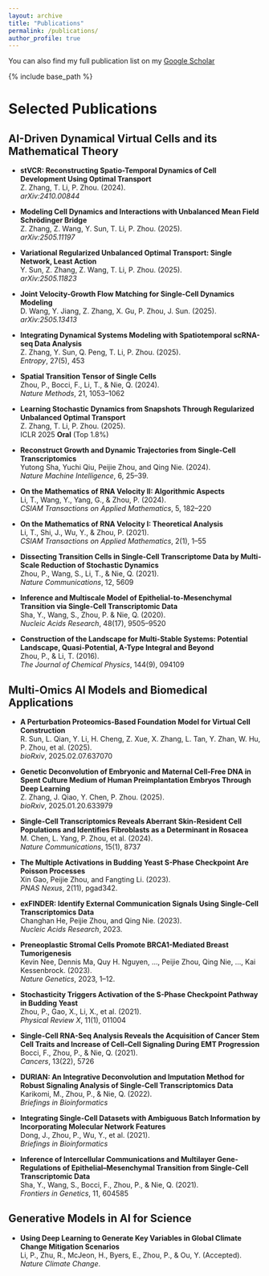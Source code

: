 ```yaml
---
layout: archive
title: "Publications"
permalink: /publications/
author_profile: true
---
```



You can also find my full publication list on my [Google Scholar](https://scholar.google.com/citations?user=WKfT0REAAAAJ&hl=en)

{% include base_path %}

#  Selected Publications

##  AI-Driven Dynamical Virtual Cells and its Mathematical Theory

- **stVCR: Reconstructing Spatio-Temporal Dynamics of Cell Development Using Optimal Transport**  
  Z. Zhang, T. Li, P. Zhou. (2024).  
  *arXiv:2410.00844*

- **Modeling Cell Dynamics and Interactions with Unbalanced Mean Field Schrödinger Bridge**  
  Z. Zhang, Z. Wang, Y. Sun, T. Li, P. Zhou. (2025).  
  *arXiv:2505.11197*

- **Variational Regularized Unbalanced Optimal Transport: Single Network, Least Action**  
  Y. Sun, Z. Zhang, Z. Wang, T. Li, P. Zhou. (2025).  
  *arXiv:2505.11823*

- **Joint Velocity-Growth Flow Matching for Single-Cell Dynamics Modeling**  
  D. Wang, Y. Jiang, Z. Zhang, X. Gu, P. Zhou, J. Sun. (2025).  
  *arXiv:2505.13413*

- **Integrating Dynamical Systems Modeling with Spatiotemporal scRNA-seq Data Analysis**  
  Z. Zhang, Y. Sun, Q. Peng, T. Li, P. Zhou. (2025).  
  *Entropy*, 27(5), 453

- **Spatial Transition Tensor of Single Cells**  
  Zhou, P., Bocci, F., Li, T., & Nie, Q. (2024).  
  *Nature Methods*, 21, 1053–1062

- **Learning Stochastic Dynamics from Snapshots Through Regularized Unbalanced Optimal Transport**  
  Z. Zhang, T. Li, P. Zhou. (2025).  
  ICLR 2025 **Oral** (Top 1.8%)  

- **Reconstruct Growth and Dynamic Trajectories from Single-Cell Transcriptomics**  
  Yutong Sha, Yuchi Qiu, Peijie Zhou, and Qing Nie. (2024).  
  *Nature Machine Intelligence*, 6, 25–39.

- **On the Mathematics of RNA Velocity II: Algorithmic Aspects**  
  Li, T., Wang, Y., Yang, G., & Zhou, P. (2024).  
  *CSIAM Transactions on Applied Mathematics*, 5, 182–220

- **On the Mathematics of RNA Velocity I: Theoretical Analysis**  
  Li, T., Shi, J., Wu, Y., & Zhou, P. (2021).  
  *CSIAM Transactions on Applied Mathematics*, 2(1), 1–55

- **Dissecting Transition Cells in Single-Cell Transcriptome Data by Multi-Scale Reduction of Stochastic Dynamics**  
  Zhou, P., Wang, S., Li, T., & Nie, Q. (2021).  
  *Nature Communications*, 12, 5609

- **Inference and Multiscale Model of Epithelial-to-Mesenchymal Transition via Single-Cell Transcriptomic Data**  
  Sha, Y., Wang, S., Zhou, P. & Nie, Q. (2020).  
  *Nucleic Acids Research*, 48(17), 9505–9520

- **Construction of the Landscape for Multi-Stable Systems: Potential Landscape, Quasi-Potential, A-Type Integral and Beyond**  
  Zhou, P., & Li, T. (2016).  
  *The Journal of Chemical Physics*, 144(9), 094109

##  Multi-Omics AI Models and Biomedical Applications

- **A Perturbation Proteomics-Based Foundation Model for Virtual Cell Construction**  
  R. Sun, L. Qian, Y. Li, H. Cheng, Z. Xue, X. Zhang, L. Tan, Y. Zhan, W. Hu, P. Zhou, et al. (2025).  
  *bioRxiv*, 2025.02.07.637070

- **Genetic Deconvolution of Embryonic and Maternal Cell-Free DNA in Spent Culture Medium of Human Preimplantation Embryos Through Deep Learning**  
  Z. Zhang, J. Qiao, Y. Chen, P. Zhou. (2025).  
  *bioRxiv*, 2025.01.20.633979

- **Single-Cell Transcriptomics Reveals Aberrant Skin-Resident Cell Populations and Identifies Fibroblasts as a Determinant in Rosacea**  
  M. Chen, L. Yang, P. Zhou, et al. (2024).  
  *Nature Communications*, 15(1), 8737

- **The Multiple Activations in Budding Yeast S-Phase Checkpoint Are Poisson Processes**  
  Xin Gao, Peijie Zhou, and Fangting Li. (2023).  
  *PNAS Nexus*, 2(11), pgad342.

- **exFINDER: Identify External Communication Signals Using Single-Cell Transcriptomics Data**  
  Changhan He, Peijie Zhou, and Qing Nie. (2023).  
  *Nucleic Acids Research*, 2023.

- **Preneoplastic Stromal Cells Promote BRCA1-Mediated Breast Tumorigenesis**  
  Kevin Nee, Dennis Ma, Quy H. Nguyen, …, Peijie Zhou, Qing Nie, …, Kai Kessenbrock. (2023).  
  *Nature Genetics*, 2023, 1–12.

- **Stochasticity Triggers Activation of the S-Phase Checkpoint Pathway in Budding Yeast**  
  Zhou, P., Gao, X., Li, X., et al. (2021).  
  *Physical Review X*, 11(1), 011004

- **Single-Cell RNA-Seq Analysis Reveals the Acquisition of Cancer Stem Cell Traits and Increase of Cell–Cell Signaling During EMT Progression**  
  Bocci, F., Zhou, P., & Nie, Q. (2021).  
  *Cancers*, 13(22), 5726

- **DURIAN: An Integrative Deconvolution and Imputation Method for Robust Signaling Analysis of Single-Cell Transcriptomics Data**  
  Karikomi, M., Zhou, P., & Nie, Q. (2022).  
  *Briefings in Bioinformatics*

- **Integrating Single-Cell Datasets with Ambiguous Batch Information by Incorporating Molecular Network Features**  
  Dong, J., Zhou, P., Wu, Y., et al. (2021).  
  *Briefings in Bioinformatics*

- **Inference of Intercellular Communications and Multilayer Gene-Regulations of Epithelial–Mesenchymal Transition from Single-Cell Transcriptomic Data**  
  Sha, Y., Wang, S., Bocci, F., Zhou, P., & Nie, Q. (2021).  
  *Frontiers in Genetics*, 11, 604585


## Generative Models in AI for Science

- **Using Deep Learning to Generate Key Variables in Global Climate Change Mitigation Scenarios**  
  Li, P., Zhu, R., McJeon, H., Byers, E., Zhou, P., & Ou, Y. (Accepted).  
  *Nature Climate Change*.



<!-- {% for post in site.publications reversed %}
  {% include archive-single.html %}
{% endfor %} -->
